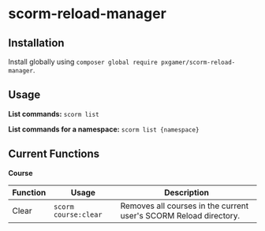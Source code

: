 # scorm-reload-manager

## Installation

Install globally using `composer global require pxgamer/scorm-reload-manager`.

## Usage

**List commands:**
`scorm list`

**List commands for a namespace:**
`scorm list {namespace}`

## Current Functions

**Course**

Function | Usage                  | Description
-------- | ---------------------- | -------------
Clear    | `scorm course:clear`   | Removes all courses in the current user's SCORM Reload directory.
